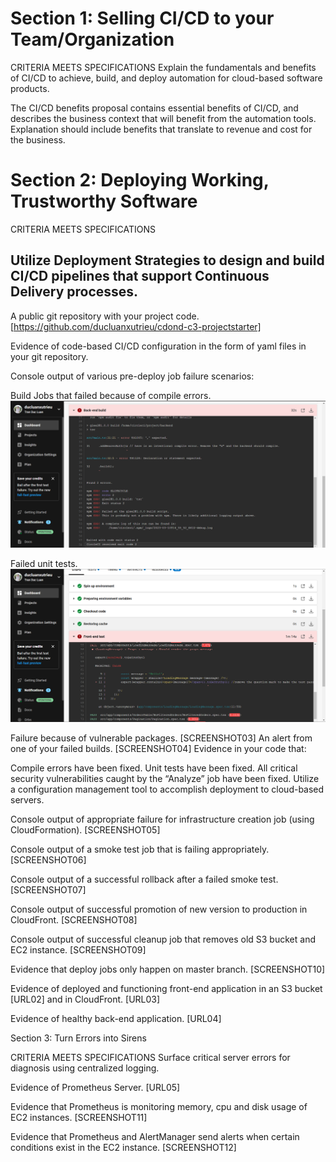 # Section 1: Selling CI/CD to your Team/Organization

CRITERIA
MEETS SPECIFICATIONS
Explain the fundamentals and benefits of CI/CD to achieve, build, and deploy automation for cloud-based software products.

The CI/CD benefits proposal contains essential benefits of CI/CD, and describes the business context that will benefit from the automation tools. Explanation should include benefits that translate to revenue and cost for the business.

# Section 2: Deploying Working, Trustworthy Software

CRITERIA
MEETS SPECIFICATIONS
## Utilize Deployment Strategies to design and build CI/CD pipelines that support Continuous Delivery processes.

A public git repository with your project code. [https://github.com/ducluanxutrieu/cdond-c3-projectstarter]

Evidence of code-based CI/CD configuration in the form of yaml files in your git repository.

Console output of various pre-deploy job failure scenarios:

Build Jobs that failed because of compile errors. ![Build Jobs that failed because of compile errors.](images/1._failed_because_of_compile_errors.png "")


Failed unit tests. 
![Failed unit tests.](images/2_Failed_unit_tests.png "")

Failure because of vulnerable packages. [SCREENSHOT03]
An alert from one of your failed builds. [SCREENSHOT04]
Evidence in your code that:

Compile errors have been fixed.
Unit tests have been fixed.
All critical security vulnerabilities caught by the “Analyze” job have been fixed.
Utilize a configuration management tool to accomplish deployment to cloud-based servers.

Console output of appropriate failure for infrastructure creation job (using CloudFormation). [SCREENSHOT05]

Console output of a smoke test job that is failing appropriately. [SCREENSHOT06]

Console output of a successful rollback after a failed smoke test. [SCREENSHOT07]

Console output of successful promotion of new version to production in CloudFront. [SCREENSHOT08]

Console output of successful cleanup job that removes old S3 bucket and EC2 instance. [SCREENSHOT09]

Evidence that deploy jobs only happen on master branch. [SCREENSHOT10]

Evidence of deployed and functioning front-end application in an S3 bucket [URL02] and in CloudFront. [URL03]

Evidence of healthy back-end application. [URL04]

Section 3: Turn Errors into Sirens

CRITERIA
MEETS SPECIFICATIONS
Surface critical server errors for diagnosis using centralized logging.

Evidence of Prometheus Server. [URL05]

Evidence that Prometheus is monitoring memory, cpu and disk usage of EC2 instances. [SCREENSHOT11]

Evidence that Prometheus and AlertManager send alerts when certain conditions exist in the EC2 instance. [SCREENSHOT12]